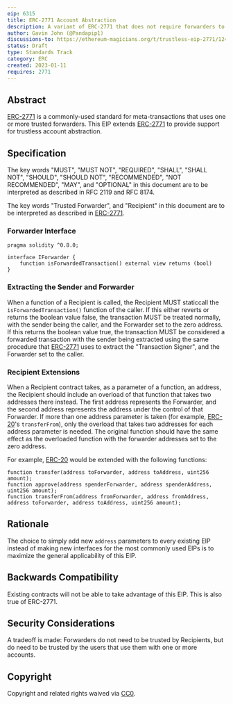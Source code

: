 ```yaml
---
eip: 6315
title: ERC-2771 Account Abstraction
description: A variant of ERC-2771 that does not require forwarders to be trusted
author: Gavin John (@Pandapip1)
discussions-to: https://ethereum-magicians.org/t/trustless-eip-2771/12497
status: Draft
type: Standards Track
category: ERC
created: 2023-01-11
requires: 2771
---
```


## Abstract

[ERC-2771](./eip-2771.md) is a commonly-used standard for meta-transactions that uses one or more trusted forwarders. This EIP extends [ERC-2771](./eip-2771.md) to provide support for trustless account abstraction.

## Specification

The key words "MUST", "MUST NOT", "REQUIRED", "SHALL", "SHALL NOT", "SHOULD", "SHOULD NOT", "RECOMMENDED", "NOT RECOMMENDED", "MAY", and "OPTIONAL" in this document are to be interpreted as described in RFC 2119 and RFC 8174.

The key words "Trusted Forwarder", and "Recipient" in this document are to be interpreted as described in [ERC-2771](./eip-2771.md).

### Forwarder Interface

```solidity
pragma solidity ^0.8.0;

interface IForwarder {
    function isForwardedTransaction() external view returns (bool)
}
```

### Extracting the Sender and Forwarder

When a function of a Recipient is called, the Recipient MUST staticcall the `isForwardedTransaction()` function of the caller. If this either reverts or returns the boolean value false, the transaction MUST be treated normally, with the sender being the caller, and the Forwarder set to the zero address. If this returns the boolean value true, the transaction MUST be considered a forwarded transaction with the sender being extracted using the same procedure that [ERC-2771](./eip-2771.md#extracting-the-transaction-signer-address) uses to extract the "Transaction Signer", and the Forwarder set to the caller.

### Recipient Extensions

When a Recipient contract takes, as a parameter of a function, an address, the Recipient should include an overload of that function that takes two addresses there instead. The first address represents the Forwarder, and the second address represents the address under the control of that Forwarder. If more than one address parameter is taken (for example, [ERC-20](./eip-20.md)'s `transferFrom`), only the overload that takes two addresses for each address parameter is needed. The original function should have the same effect as the overloaded function with the forwarder addresses set to the zero address.

For example, [ERC-20](./eip-20.md) would be extended with the following functions:

```solidity
function transfer(address toForwarder, address toAddress, uint256 amount);
function approve(address spenderForwarder, address spenderAddress, uint256 amount);
function transferFrom(address fromForwarder, address fromAddress, address toForwarder, address toAddress, uint256 amount);
```

## Rationale

The choice to simply add new `address` parameters to every existing EIP instead of making new interfaces for the most commonly used EIPs is to maximize the general applicability of this EIP.

## Backwards Compatibility

Existing contracts will not be able to take advantage of this EIP. This is also true of ERC-2771.

## Security Considerations

A tradeoff is made: Forwarders do not need to be trusted by Recipients, but do need to be trusted by the users that use them with one or more accounts.

## Copyright

Copyright and related rights waived via [CC0](../LICENSE.md).
